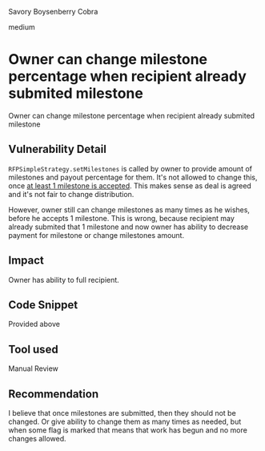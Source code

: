 Savory Boysenberry Cobra

medium

# Owner can change milestone percentage when recipient already submited milestone
Owner can change milestone percentage when recipient already submited milestone
## Vulnerability Detail
`RFPSimpleStrategy.setMilestones` is called by owner to provide amount of milestones and payout percentage for them.
It's not allowed to change this, once [at least 1 milestone is accepted](https://github.com/sherlock-audit/2023-09-Gitcoin/blob/main/allo-v2/contracts/strategies/rfp-simple/RFPSimpleStrategy.sol#L228). This makes sense as deal is agreed and it's not fair to change distribution.

However, owner still can change milestones as many times as he wishes, before he accepts 1 milestone. This is wrong, because recipient may already submited that 1 milestone and now owner has ability to decrease payment for milestone or change milestones amount. 
## Impact
Owner has ability to full recipient.
## Code Snippet
Provided above
## Tool used

Manual Review

## Recommendation
I believe that once milestones are submitted, then they should not be changed. Or give ability to change them as many times as needed, but when some flag is marked that means that work has begun and no more changes allowed.